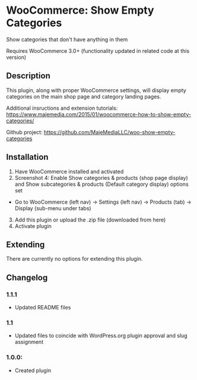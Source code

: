 # WooCommerce: Show Empty Categories
Show categories that don't have anything in them

Requires WooCommerce 3.0+ (functionality updated in related code at this version)

## Description

This plugin, along with proper WooCommerce settings, will display empty categories on the main shop page and category landing pages.

Additional insructions and extension tutorials: https://www.majemedia.com/2015/01/woocommerce-how-to-show-empty-categories/

Github project: https://github.com/MajeMediaLLC/woo-show-empty-categories

## Installation
1. Have WooCommerce installed and activated
2. Screenshot 4: Enable Show categories & products (shop page display) and Show subcategories & products (Default category display) options set
 - Go to WooCommerce (left nav) -> Settings (left nav) -> Products (tab) -> Display (sub-menu under tabs)
3. Add this plugin or upload the .zip file (downloaded from here)
4. Activate plugin

## Extending

There are currently no options for extending this plugin.

## Changelog

### 1.1.1
* Updated README files

### 1.1
* Updated files to coincide with WordPress.org plugin approval and slug assignment

### 1.0.0:
* Created plugin
